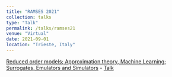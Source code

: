 ```yaml
---
title: "RAMSES 2021"
collection: talks
type: "Talk"
permalink: /talks/ramses21
venue: "Virtual"
date: 2021-09-01
location: "Trieste, Italy"
---
```


[Reduced order models; Approximation theory, Machine Learning; Surrogates, Emulators and Simulators](https://indico.sissa.it/event/43/) - [Talk](https://indico.sissa.it/event/43/page/61-invited-speakers)